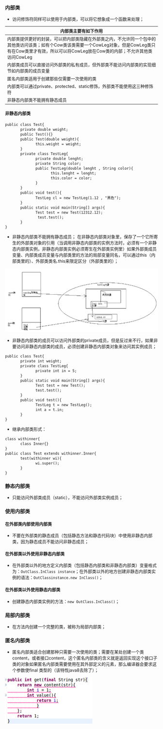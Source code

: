 ### 内部类
+ 访问修饰符同样可以使用于内部类，可以将它想象成一个函数来处理；

|内部类主要有如下作用|
|------|
|内部类提供更好的封装，可以把内部类隐藏在外部类之内，不允许同一个包中的其他类访问该类；如有个Cow类该类需要一个CowLeg对象，但是CowLeg类只有在Cow类里才有效，所以可以将CowLeg放在Cow类的内部；不允许其他类访问CowLeg|
|内部类成员可以直接访问外部类的私有成员，但外部类不能访问内部类的实现细节如内部类的成员变量|
|匿名内部类适用于创建那些仅需要一次使用的类|
|内部类可以通过private、protected、static修饰，外部类不能使用这三种修饰符|
|非静态内部类不能拥有静态成员|

#### 非静态内部类

```
public class Test{
       private double weight;
       public Test(){}
       public Test(double weight){
              this.weight = weight;
       }
       private class TestLeg{
              private double lenght;
              private String color;
              public TestLeg(double lenght , String color){
                     this.lenght = lenght;
                     this.color = color;
              }
       }
       public void test(){
              TestLeg cl = new TestLeg(1.12 , "黑色");
       }
       public static void main(String[] args){
              Test test = new Test(12312.12);
               test.test();
       }
}
```

+ 非静态内部类不能拥有静态成员； 在非静态内部类对象里，保存了一个它所寄生的外部类对象的引用（当调用非静态内部类的实例方法时，必须有一个非静态内部类实例，非静态内部类实例必须寄生在外部类实例里）如果外部类成员变量、内部类成员变量与内部类里的方法的局部变量同名，可以通过this（内部类里的）、外部类类名.this来限定区分（外部类里的）；

![image](https://github.com/ningbaoqi/Java/blob/master/gif/pic-25.jpg) 

+ 非静态内部类的成员可以访问外部类的private成员，但是反过来不行，如果非要访问非静态内部类的成员，必须创建非静态内部类对象来访问其实例成员；

```
public class Test{
       private int weight;
       private class TestLeg{
              private int in = 5;
       }
       public static void main(String[] args){
              Test test = new Test();
              test.test();
       }
       public void test(){
              TestLeg t = new TestLeg();
              int a = t.in;
       }
}
```
+ 继承内部类形式：
```
class withinner{
       class Inner{}
}
public class Test extends withinner.Inner{
       test(withinner wi){
              wi.super();
       }
}
```

### 静态内部类
+ 只能访问外部类成员（static），不能访问外部类实例成员；
### 使用内部类
#### 在外部类内部使用内部类
+ 不要在外部类的静态成员（包括静态方法和静态代码块）中使用非静态内部类，因为静态成员不能访问非静态成员；
#### 在外部类以外使用非静态内部类
+ 在外部类以外的地方定义内部类（包括静态内部类和非静态内部类）变量格式为：`OutClass.InClass instance`；在外部类以外的地方创建非静态内部类实例的语法：`OutClassinstance.new InClass()`；
#### 在外部类以外使用静态内部类
+ 创建静态内部类实例的方法：`new OutClass.InClass()`；
### 局部内部类
+ 在方法内创建一个完整的类，被称为局部内部类；
### 匿名内部类
+ 匿名内部类适合创建那种只需要一次使用的类；需要在某处创建一个类 content，或者接口content，这个匿名内部类的含义就是返回实现这个接口子类的对象如果匿名内部类需要使用在其外部定义的元素，那么编译器会要求这个参数使final 类型的（该特性java8去除了）；

![image](https://github.com/ningbaoqi/Java/blob/master/gif/pic-26.jpg) 
